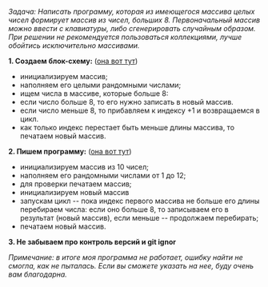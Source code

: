 *Задача: Написать программу, которая из имеющегося массива целых чисел формирует массив из чисел, больших 8. Первоначальный массив можно ввести с клавиатуры, либо сгенерировать случайным образом. При решении не рекомендуется пользоваться коллекциями, лучше обойтись исключительно массивами.*

**1. Создаем блок-схему:** ([она вот тут](https://github.com/rigiekh/team2/blob/master/blockDiagram.drawio))
- инициализируем массив;
- наполняем его целыми рандомными числами; 
- ищем числа в массиве, которые больше 8: 
- если число больше 8, то его нужно записать в новый массив.
- если число меньше 8, то прибавляем к индексу +1 и возвращаемся в цикл. 
- как только индекс перестает быть меньше длины массива, то печатаем новый массив. 

**2. Пишем программу:** ([она вот тут](https://github.com/rigiekh/team2/blob/master/Program.cs))
- инициализируем массив из 10 чисел; 
- наполняем его рандомными числами от 1 до 12;
- для проверки печатаем массив; 
- инициализируем новый массив
- запускам цикл -- пока индекс первого массива не больше его длины перебираем числа: если оно больше 8, то записываем его в результат (новый массив), если меньше -- продолжаем перебирать; 
- печатаем новый массив. 

**3. Не забываем про контроль версий и git ignor**

*Примечание: в итоге моя программа не работает, ошибку найти не смогла, как не пыталась. Если вы сможете указать на нее, буду очень вам благодарна.*
